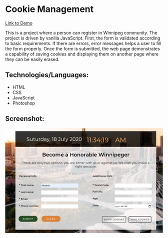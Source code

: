 # Cookie Management

[Link to Demo](http://portfolio.alexandrpasko.com)

This is a project where a person can register in Winnipeg community. The project is driven by vanilla JavaScript. First, the form is validated according to basic requirements. If there are errors, error messages helps a user to fill the form properly. Once the form is submitted, the web page demonstrates a capability of saving cookies and displaying them on another page where they can be easily erased.

## Technologies/Languages:
* HTML
* CSS
* JavaScript
* Photoshop

## Screenshot:
![Screenshot of layout](screenshot.jpg)